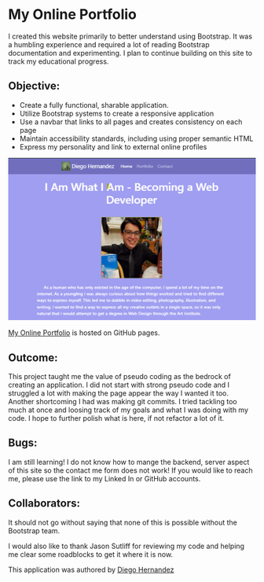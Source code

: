 # My Online Portfolio

I created this website primarily to better understand using Bootstrap. It was a humbling experience and required a lot of reading Bootstrap documentation and experimenting. I plan to continue building on this site to track my educational progress.

## Objective:

- Create a fully functional, sharable application.
- Utilize Bootstrap systems to create a responsive application
- Use a navbar that links to all pages and creates consistency on each page
- Maintain accessibility standards, including using proper semantic HTML
- Express my personality and link to external online profiles

![My Online Portfolio](./assets/images/readme-01.png)

[My Online Portfolio](https://diegopie.github.io/) is hosted on GitHub pages.

## Outcome:

This project taught me the value of pseudo coding as the bedrock of creating an application. I did not start with strong pseudo code and I struggled a lot with making the page appear the way I wanted it too. Another shortcoming I had was making git commits. I tried tackling too much at once and loosing track of my goals and what I was doing with my code. I hope to further polish what is here, if not refactor a lot of it.

## Bugs:
I am still learning! I do not know how to mange the backend, server aspect of this site so the contact me form does not work! If you would like to reach me, please use the link to my Linked In or GitHub accounts.

## Collaborators:

It should not go without saying that none of this is possible without the Bootstrap team.

I would also like to thank Jason Sutliff for reviewing my code and helping me clear some roadblocks to get it where it is now.


This application was authored by [Diego Hernandez](https://github.com/Diegopie)